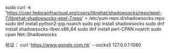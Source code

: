 sudo curl -k 'https://copr.fedorainfracloud.org/coprs/librehat/shadowsocks/repo/epel-7/librehat-shadowsocks-epel-7.repo' > /etc/yum.repo.d/shadowsocks.repo
sudo dnf install python2-pip.noarch
sudo pip install shadowsocks
sudo dnf install shadowsocks-libev.x86_64
sudo dnf install perl-CPAN.noarch
sudo cpan Net::Shadowsocks

验证：
curl 'https://www.google.com.hk' --socks5 127.0.0.1:1080
